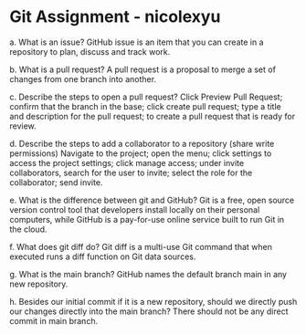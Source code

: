 # Git Assignment - nicolexyu

a. What is an issue?
GitHub issue is an item that you can create in a repository to plan, discuss and track work.

b. What is a pull request?
A pull request is a proposal to merge a set of changes from one branch into another.

c. Describe the steps to open a pull request?
Click Preview Pull Request; confirm that the branch in the base; click create pull request; type a title and description for the pull request; to create a pull request that is ready for review.

d. Describe the steps to add a collaborator to a repository (share write permissions)
Navigate to the project; open the menu; click settings to access the project settings; click manage access;  under invite collaborators, search for the user to invite; select the role for the collaborator; send invite.

e. What is the difference between git and GitHub?
Git is a free, open source version control tool that developers install locally on their personal computers, while GitHub is a pay-for-use online service built to run Git in the cloud.

f. What does git diff do?
Git diff is a multi-use Git command that when executed runs a diff function on Git data sources.

g. What is the main branch?
GitHub names the default branch main in any new repository.

h. Besides our initial commit if it is a new repository, should we directly push our changes directly into the main branch?
There should not be any direct commit in main branch.
